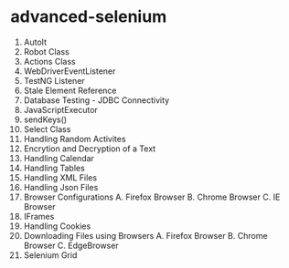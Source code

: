 # advanced-selenium
1. AutoIt
2. Robot Class
3. Actions Class
4. WebDriverEventListener
5. TestNG Listener
6. Stale Element Reference
7. Database Testing - JDBC Connectivity
8. JavaScriptExecutor
9. sendKeys()
10. Select Class
11. Handling Random Activites
12. Encrytion and Decryption of a Text
13. Handling Calendar
14. Handling Tables
15. Handling XML Files
16. Handling Json Files
17. Browser Configurations
    A. Firefox Browser
    B. Chrome Browser
    C. IE Browser
18. IFrames
19. Handling Cookies
20. Downloading Files using Browsers
    A. Firefox Browser
    B. Chrome Browser
    C. EdgeBrowser
21. Selenium Grid

